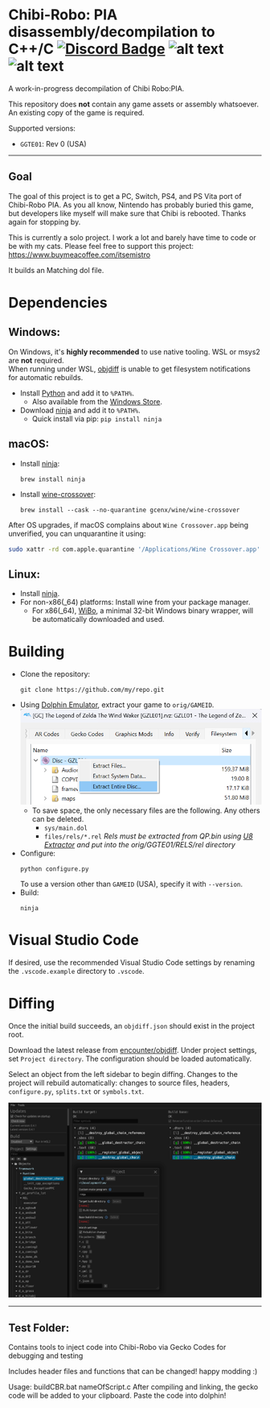 Chibi-Robo: PIA disassembly/decompilation to C++/C
[![Discord Badge]][discord] ![alt text](https://img.shields.io/badge/Code-0.42%25-blue) ![alt text](https://img.shields.io/badge/Data-14.83%25-blue)
=============

<!--
Replace with your repository's URL.
-->
[Build Status]: https://https://github.com/eavpsp/cbr_decomp/actions/workflows/build.yml/badge.svg
[actions]: https://github.com/eavpsp/cbr_decomp/actions/workflows/build.yml
<!---
Code progress URL:
https://progress.decomp.club/data/[project]/[version]/all/?mode=shield&measure=code
URL encoded then appended to: https://img.shields.io/endpoint?label=Code&url=
-->
[Progress]: https://img.shields.io/endpoint?label=Code&url=https%3A%2F%2Fprogress.decomp.club%2Fdata%2Ftww%2FGZLE01%2Fall%2F%3Fmode%3Dshield%26measure%3Dcode
<!---
DOL progress URL:
https://progress.decomp.club/data/[project]/[version]/dol/?mode=shield&measure=code
URL encoded then appended to: https://img.shields.io/endpoint?label=DOL&url=
-->
[DOL Progress]: https://img.shields.io/endpoint?label=DOL&url=https%3A%2F%2Fprogress.decomp.club%2Fdata%2Ftww%2FGZLE01%2Fdol%2F%3Fmode%3Dshield%26measure%3Dcode
<!--
REL progress URL:
https://progress.decomp.club/data/[project]/[version]/modules/?mode=shield&measure=code
URL encoded then appended to: https://img.shields.io/endpoint?label=RELs&url=
-->
[RELs Progress]: https://img.shields.io/endpoint?label=RELs&url=https%3A%2F%2Fprogress.decomp.club%2Fdata%2Ftww%2FGZLE01%2Fmodules%2F%3Fmode%3Dshield%26measure%3Dcode
<!--
Replace with your Discord server's ID and invite URL.
-->
[Discord Badge]: https://img.shields.io/discord/871177712486736013?color=%237289DA&logo=discord&logoColor=%23FFFFFF
[discord]: https://discord.gg/kxaJjfC2UR

A work-in-progress decompilation of Chibi Robo:PIA.

This repository does **not** contain any game assets or assembly whatsoever. An existing copy of the game is required.

Supported versions:

- `GGTE01`: Rev 0 (USA)

---
Goal
---
 The goal of this project is to get a PC, Switch, PS4, and PS Vita port of Chibi-Robo PIA.
 As you all know, Nintendo has probably buried this game, but developers like myself will make sure that Chibi is rebooted. Thanks again for stopping by.

This is currently a solo project. I work a lot and barely have time to code or be with my cats. Please feel free to support this project:
https://www.buymeacoffee.com/itsemistro

It builds an Matching dol file.




Dependencies
============

Windows:
--------

On Windows, it's **highly recommended** to use native tooling. WSL or msys2 are **not** required.  
When running under WSL, [objdiff](#diffing) is unable to get filesystem notifications for automatic rebuilds.

- Install [Python](https://www.python.org/downloads/) and add it to `%PATH%`.
  - Also available from the [Windows Store](https://apps.microsoft.com/store/detail/python-311/9NRWMJP3717K).
- Download [ninja](https://github.com/ninja-build/ninja/releases) and add it to `%PATH%`.
  - Quick install via pip: `pip install ninja`

macOS:
------
- Install [ninja](https://github.com/ninja-build/ninja/wiki/Pre-built-Ninja-packages):
  ```
  brew install ninja
  ```
- Install [wine-crossover](https://github.com/Gcenx/homebrew-wine):
  ```
  brew install --cask --no-quarantine gcenx/wine/wine-crossover
  ```

After OS upgrades, if macOS complains about `Wine Crossover.app` being unverified, you can unquarantine it using:
```sh
sudo xattr -rd com.apple.quarantine '/Applications/Wine Crossover.app'
```

Linux:
------
- Install [ninja](https://github.com/ninja-build/ninja/wiki/Pre-built-Ninja-packages).
- For non-x86(_64) platforms: Install wine from your package manager.
  - For x86(_64), [WiBo](https://github.com/decompals/WiBo), a minimal 32-bit Windows binary wrapper, will be automatically downloaded and used.

Building
========

- Clone the repository:
  ```
  git clone https://github.com/my/repo.git
  ```
- Using [Dolphin Emulator](https://dolphin-emu.org/), extract your game to `orig/GAMEID`.
![](assets/dolphin-extract.png)
  - To save space, the only necessary files are the following. Any others can be deleted.
    - `sys/main.dol`
    - `files/rels/*.rel` *Rels must be extracted from QP.bin using [U8 Extractor](https://github.com/eavpsp/U8-ARC-Extractor-C-) and put into the orig/GGTE01/RELS/rel directory*
- Configure:
  ```
  python configure.py
  ```
  To use a version other than `GAMEID` (USA), specify it with `--version`.
- Build:
  ```
  ninja
  ```

Visual Studio Code
==================

If desired, use the recommended Visual Studio Code settings by renaming the `.vscode.example` directory to `.vscode`.

Diffing
=======

Once the initial build succeeds, an `objdiff.json` should exist in the project root. 

Download the latest release from [encounter/objdiff](https://github.com/encounter/objdiff). Under project settings, set `Project directory`. The configuration should be loaded automatically. 

Select an object from the left sidebar to begin diffing. Changes to the project will rebuild automatically: changes to source files, headers, `configure.py`, `splits.txt` or `symbols.txt`.

![](assets/objdiff.png)

---
Test Folder:
---

Contains tools to inject code into Chibi-Robo via Gecko Codes for debugging and testing

Includes header files and functions that can be changed! 
happy modding :)

Usage:
buildCBR.bat nameOfScript.c
After compiling and linking, the gecko code will be added to your clipboard. 
Paste the code into dolphin!


